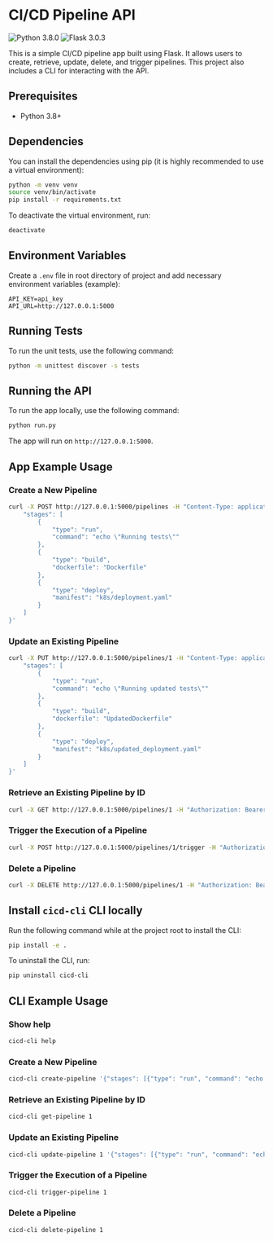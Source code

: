# CI/CD Pipeline API
![Python 3.8.0](https://img.shields.io/badge/Python-3.8.0-green.svg)
![Flask 3.0.3](https://img.shields.io/badge/Flask-3.0.3-blue.svg)

This is a simple CI/CD pipeline app built using Flask. It allows users to create, retrieve, update, delete, and trigger pipelines. This project also includes a CLI for interacting with the API.

## Prerequisites

- Python 3.8+

## Dependencies

You can install the dependencies using pip (it is highly recommended to use a virtual environment):

```bash
python -m venv venv
source venv/bin/activate
pip install -r requirements.txt
```

To deactivate the virtual environment, run:

```bash
deactivate
```

## Environment Variables

Create a `.env` file in root directory of project and add necessary environment variables (example):

```plaintext
API_KEY=api_key
API_URL=http://127.0.0.1:5000
```

## Running Tests

To run the unit tests, use the following command:

```bash
python -m unittest discover -s tests
```

## Running the API

To run the app locally, use the following command:

```bash
python run.py
```

The app will run on `http://127.0.0.1:5000`.

## App Example Usage

### Create a New Pipeline

```bash
curl -X POST http://127.0.0.1:5000/pipelines -H "Content-Type: application/json" -H "Authorization: Bearer api_key" -d '{
    "stages": [
        {
            "type": "run",
            "command": "echo \"Running tests\""
        },
        {
            "type": "build",
            "dockerfile": "Dockerfile"
        },
        {
            "type": "deploy",
            "manifest": "k8s/deployment.yaml"
        }
    ]
}'
```

### Update an Existing Pipeline

```bash
curl -X PUT http://127.0.0.1:5000/pipelines/1 -H "Content-Type: application/json" -H "Authorization: Bearer api_key" -d '{
    "stages": [
        {
            "type": "run",
            "command": "echo \"Running updated tests\""
        },
        {
            "type": "build",
            "dockerfile": "UpdatedDockerfile"
        },
        {
            "type": "deploy",
            "manifest": "k8s/updated_deployment.yaml"
        }
    ]
}'
```

### Retrieve an Existing Pipeline by ID

```bash
curl -X GET http://127.0.0.1:5000/pipelines/1 -H "Authorization: Bearer api_key"
```

### Trigger the Execution of a Pipeline

```bash
curl -X POST http://127.0.0.1:5000/pipelines/1/trigger -H "Authorization: Bearer api_key"
```

### Delete a Pipeline

```bash
curl -X DELETE http://127.0.0.1:5000/pipelines/1 -H "Authorization: Bearer api_key"
```

## Install `cicd-cli` CLI locally

Run the following command while at the project root to install the CLI:

```bash
pip install -e .
```

To uninstall the CLI, run:

```bash
pip uninstall cicd-cli
```

## CLI Example Usage

### Show help

```bash
cicd-cli help
```

### Create a New Pipeline

```bash
cicd-cli create-pipeline '{"stages": [{"type": "run", "command": "echo \"Running tests\""}, {"type": "build", "dockerfile": "Dockerfile"}, {"type": "deploy", "manifest": "k8s/deployment.yaml"}]}'
```

### Retrieve an Existing Pipeline by ID

```bash
cicd-cli get-pipeline 1
```

### Update an Existing Pipeline

```bash
cicd-cli update-pipeline 1 '{"stages": [{"type": "run", "command": "echo \"Running updated tests\""}, {"type": "build", "dockerfile": "UpdatedDockerfile"}, {"type": "deploy", "manifest": "k8s/updated_deployment.yaml"}]}'
```

### Trigger the Execution of a Pipeline

```bash
cicd-cli trigger-pipeline 1
```

### Delete a Pipeline

```bash
cicd-cli delete-pipeline 1
```
